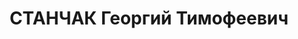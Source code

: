 ---
title: СТАНЧАК Георгий Тимофеевич
description: "Род. в 1904, г. Киев, русский, обр.: среднее. Проживал: Красноярский\
  \ кр., Артемовский р-н, пос. Ольховка. Главный механик комбината «Минусазолото».\
  \ \n  Арестован 19.11.1936. Обв.: участие в к.-р. организации. Приговор: выездная\
  \ сессия ВК ВС СССР, 19.04.1937 – ВМН. Расстрелян 19.04.1937, в г. Красноярске.\
  \ \n  Реабилитирован ВК ВС СССР 13.10.1956"
---